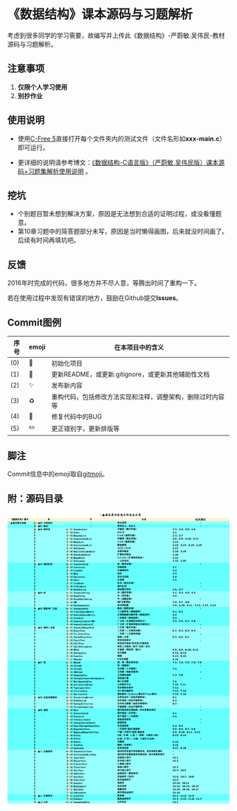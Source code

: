 # 《数据结构》课本源码与习题解析

考虑到很多同学的学习需要，故编写并上传此《数据结构》-严蔚敏.吴伟民-教材源码与习题解析。


## 注意事项

1. **仅限个人学习使用**
2. **别抄作业**


## 使用说明

*   使用[C-Free 5](http://www.programarts.com/cfree_ch/)直接打开每个文件夹内的测试文件（文件名形如**xxx-main.c**）即可运行。

*   更详细的说明请参考博文：[《数据结构-C语言版》（严蔚敏,吴伟民版）课本源码+习题集解析使用说明](https://www.cnblogs.com/kangjianwei101/p/5221816.html) 。


## 挖坑

* 个别题目暂未想到解决方案，原因是无法想到合适的证明过程，或没看懂题意。
* 第10章习题中的简答题部分未写，原因是当时懒得画图，后来就没时间画了。后续有时间再填坑吧。

## 反馈

2016年时完成的代码，很多地方并不尽人意，等腾出时间了重构一下。

若在使用过程中发现有错误的地方，鼓励在Github提交**Issues**。

## Commit图例

| 序号 | emoji | 在本项目中的含义 |
| ---- | ----- | --------------- |
| (0) | :tada: | 初始化项目 |
| (1) | :memo: | 更新README，或更新.gitignore，或更新其他辅助性文档 |
| (2) | :sparkles: | 发布新内容 |
| (3) | :recycle: | 重构代码，包括修改方法实现和注释，调整架构，删除过时内容等 |
| (4) | :bug: | 修复代码中的BUG |
| (5) | :pencil2: | 更正错别字，更新排版等 |

## 脚注

Commit信息中的emoji取自[gitmoji](https://gitmoji.carloscuesta.me/)。

## 附：源码目录

![《数据结构》源码目录](目录.png) 
